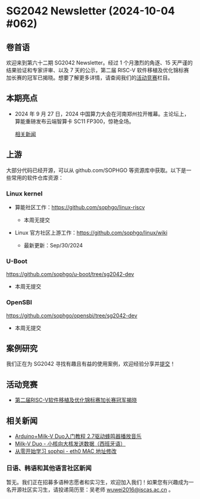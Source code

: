 # SG2042 Newsletter (2024-10-04 #062)

## 卷首语

欢迎来到第六十二期 SG2042 Newsletter。经过 1 个月激烈的角逐、15 天严谨的结果验证和专家评审、以及 7 天的公示，第二届 RISC-V 软件移植及优化锦标赛加长赛的冠军已揭晓。想要了解更多详情，请查阅我们的[活动竞赛](#活动竞赛)栏目。

## 本期亮点

+ 2024 年 9 月 27 日，2024 中国算力大会在河南郑州拉开帷幕。主论坛上，算能重磅发布云端智算卡 SC11 FP300，惊艳全场。

  [相关新闻](https://mp.weixin.qq.com/s/nuw3uzYDPMGmCH-_lGze5Q)

## 上游

大部分代码已经开源，可以从 github.com/SOPHGO 等资源库中获取。以下是一些常用的软件仓库资源：

### Linux kernel

+ 算能社区工作：https://github.com/sophgo/linux-riscv

  +  本周无提交

+ Linux 官方社区上游工作：https://github.com/sophgo/linux/wiki

  + 最新更新：Sep/30/2024


### U-Boot

https://github.com/sophgo/u-boot/tree/sg2042-dev

+ 本周无提交

### OpenSBI

https://github.com/sophgo/opensbi/tree/sg2042-dev 

+ 本周无提交

## 案例研究

我们正在为 SG2042 寻找有趣且有益的使用案例，欢迎经验分享并[提交](https://github.com/sophgocommunity/SG2042-Newsletter/pulls)！

## 活动竞赛

+ [第二届RISC-V软件移植及优化锦标赛加长赛冠军揭晓][event-1]

[event-1]:https://mp.weixin.qq.com/s/oFHkYKs3isbhXCpYtoleyg

## 相关新闻

+ [Arduino+Milk-V Duo入门教程 2.7驱动蜂鸣器播放音乐][news-1]
+ [Milk-V Duo - 小核向大核发送数据（西班牙语）][news-2]
+ [从零开始学习 sophpi - eth0 MAC 地址修改][news-3]

[news-1]:https://www.bilibili.com/video/BV1qoxreKEmh
[news-2]:https://www.youtube.com/watch?v=rRLpFgnZ2kw
[news-3]:https://zhuanlan.zhihu.com/p/792312036

### 日语、韩语和其他语言社区新闻

暂无。我们正在招募多语种志愿者和实习生，欢迎加入我们！如果您有兴趣成为一名开源社区实习生，请投递简历至：吴老师 [wuwei2016@iscas.ac.cn](mailto:wuwei2016@iscas.ac.cn) 。
